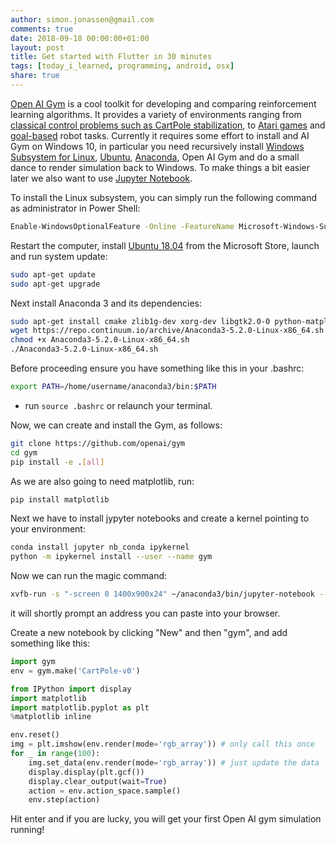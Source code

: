 ```yaml
---
author: simon.jonassen@gmail.com
comments: true
date: 2018-09-18 00:00:00+01:00
layout: post
title: Get started with Flutter in 30 minutes
tags: [today_i_learned, programming, android, osx]
share: true
---
```



[Open AI Gym](https://gym.openai.com/) is a cool toolkit for developing and comparing reinforcement learning algorithms. It provides a variety of environments ranging from [classical control problems such as CartPole stabilization](https://gym.openai.com/envs/#classic_control), to [Atari games](https://gym.openai.com/envs/#atari) and [goal-based](https://gym.openai.com/envs/#robotics) robot tasks. Currently it requires some effort to install and AI Gym on Windows 10, in particular you need recursively install [Windows Subsystem for Linux](https://docs.microsoft.com/en-us/windows/wsl/install-win10), [Ubuntu](https://www.ubuntu.com), [Anaconda](https://www.anaconda.com), Open AI Gym and do a small dance to render simulation back to Windows. To make things a bit easier later we also want to use [Jupyter Notebook](http://jupyter.org/).

To install the Linux subsystem, you can simply run the following command as administrator in Power Shell:

```bash
Enable-WindowsOptionalFeature -Online -FeatureName Microsoft-Windows-Subsystem-Linux
```

Restart the computer, install [Ubuntu 18.04](https://www.microsoft.com/en-us/p/ubuntu-1804-lts/9n9tngvndl3q) from the Microsoft Store, launch and run system update:

```bash
sudo apt-get update
sudo apt-get upgrade
```

Next install Anaconda 3 and its dependencies:

```bash
sudo apt-get install cmake zlib1g-dev xorg-dev libgtk2.0-0 python-matplotlib swig python-opengl xvfb
wget https://repo.continuum.io/archive/Anaconda3-5.2.0-Linux-x86_64.sh
chmod +x Anaconda3-5.2.0-Linux-x86_64.sh
./Anaconda3-5.2.0-Linux-x86_64.sh
```

Before proceeding ensure you have something like this in your .bashrc:

```bash
export PATH=/home/username/anaconda3/bin:$PATH
```

- run `source .bashrc` or relaunch your terminal.

Now, we can create and install the Gym, as follows:

```bash
git clone https://github.com/openai/gym
cd gym
pip install -e .[all]
```

As we are also going to need matplotlib, run:
```bash
pip install matplotlib
```

Next we have to install jypyter notebooks and create a kernel pointing to your environment:

```bash
conda install jupyter nb_conda ipykernel
python -m ipykernel install --user --name gym
```

Now we can run the magic command:

```bash
xvfb-run -s "-screen 0 1400x900x24" ~/anaconda3/bin/jupyter-notebook --allow-root --no-browser
```

it will shortly prompt an address you can paste into your browser. 

Create a new notebook by clicking "New" and then "gym", and add something like this:

```python
import gym
env = gym.make('CartPole-v0')

from IPython import display
import matplotlib
import matplotlib.pyplot as plt
%matplotlib inline

env.reset()
img = plt.imshow(env.render(mode='rgb_array')) # only call this once
for _ in range(100):
    img.set_data(env.render(mode='rgb_array')) # just update the data
    display.display(plt.gcf())
    display.clear_output(wait=True)
    action = env.action_space.sample()
    env.step(action)
```

Hit enter and if you are lucky, you will get your first Open AI gym simulation running!
